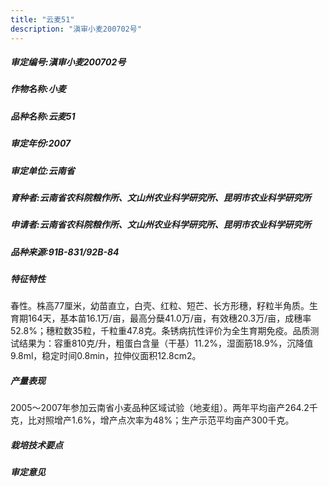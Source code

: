 ```yaml
---
title: "云麦51"
description: "滇审小麦200702号"
---
```

##### 审定编号:滇审小麦200702号

##### 作物名称:小麦

##### 品种名称:云麦51

##### 审定年份:2007

##### 审定单位:云南省

##### 育种者:云南省农科院粮作所、文山州农业科学研究所、昆明市农业科学研究所

##### 申请者:云南省农科院粮作所、文山州农业科学研究所、昆明市农业科学研究所

##### 品种来源:91B-831/92B-84

##### 特征特性
春性。株高77厘米，幼苗直立，白壳、红粒、短芒、长方形穗，籽粒半角质。生育期164天，基本苗16.1万/亩，最高分蘖41.0万/亩，有效穗20.3万/亩，成穗率52.8%；穗粒数35粒，千粒重47.8克。条锈病抗性评价为全生育期免疫。品质测试结果为：容重810克/升，粗蛋白含量（干基）11.2%，湿面筋18.9%，沉降值9.8ml，稳定时间0.8min，拉伸仪面积12.8cm2。

##### 产量表现
2005～2007年参加云南省小麦品种区域试验（地麦组）。两年平均亩产264.2千克，比对照增产1.6%，增产点次率为48%；生产示范平均亩产300千克。

##### 栽培技术要点


##### 审定意见

